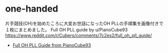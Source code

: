 # one-handed
片手競技(OH)を始めたころに大変お世話になったOH PLLの手順集を画像付きで１枚にまとめました。
Full OH PLL guide by u/PianoCube93
https://www.reddit.com/r/Cubers/comments/7c2es2/full_oh_pll_guide/

- [Full OH PLL Guide from PianoCube93](https://kawam1123.github.io/one-handed/Full%20OH%20PLL%20Guide%20from%20PianoCube93.pdf)